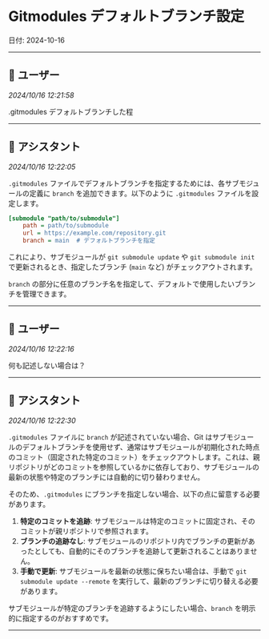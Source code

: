 # Gitmodules デフォルトブランチ設定

日付: 2024-10-16

---

## 👤 ユーザー
*2024/10/16 12:21:58*

.gitmodules デフォルトブランチした程

---

## 🤖 アシスタント
*2024/10/16 12:22:05*

`.gitmodules` ファイルでデフォルトブランチを指定するためには、各サブモジュールの定義に `branch` を追加できます。以下のように `.gitmodules` ファイルを設定します。

```ini
[submodule "path/to/submodule"]
    path = path/to/submodule
    url = https://example.com/repository.git
    branch = main  # デフォルトブランチを指定
```

これにより、サブモジュールが `git submodule update` や `git submodule init` で更新されるとき、指定したブランチ (`main` など) がチェックアウトされます。

`branch` の部分に任意のブランチ名を指定して、デフォルトで使用したいブランチを管理できます。

---

## 👤 ユーザー
*2024/10/16 12:22:16*

何も記述しない場合は？

---

## 🤖 アシスタント
*2024/10/16 12:22:30*

`.gitmodules` ファイルに `branch` が記述されていない場合、Git はサブモジュールのデフォルトブランチを使用せず、通常はサブモジュールが初期化された時点のコミット（固定された特定のコミット）をチェックアウトします。これは、親リポジトリがどのコミットを参照しているかに依存しており、サブモジュールの最新の状態や特定のブランチには自動的に切り替わりません。

そのため、`.gitmodules` にブランチを指定しない場合、以下の点に留意する必要があります。

1. **特定のコミットを追跡**: サブモジュールは特定のコミットに固定され、そのコミットが親リポジトリで参照されます。
2. **ブランチの追跡なし**: サブモジュールのリポジトリ内でブランチの更新があったとしても、自動的にそのブランチを追跡して更新されることはありません。
3. **手動で更新**: サブモジュールを最新の状態に保ちたい場合は、手動で `git submodule update --remote` を実行して、最新のブランチに切り替える必要があります。

サブモジュールが特定のブランチを追跡するようにしたい場合、`branch` を明示的に指定するのがおすすめです。

---
